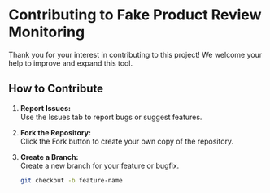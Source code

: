 # Contributing to Fake Product Review Monitoring

Thank you for your interest in contributing to this project! We welcome your help to improve and expand this tool.

## How to Contribute

1. **Report Issues:**  
   Use the Issues tab to report bugs or suggest features.

2. **Fork the Repository:**  
   Click the Fork button to create your own copy of the repository.

3. **Create a Branch:**  
   Create a new branch for your feature or bugfix.
   ```bash
   git checkout -b feature-name
